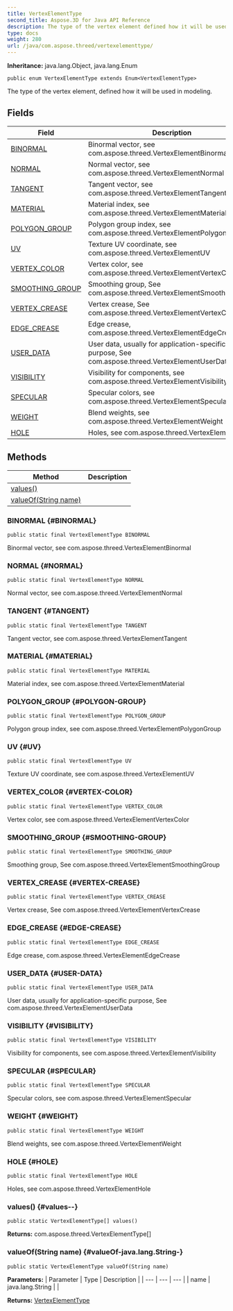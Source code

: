```yaml
---
title: VertexElementType
second_title: Aspose.3D for Java API Reference
description: The type of the vertex element defined how it will be used in modeling.
type: docs
weight: 280
url: /java/com.aspose.threed/vertexelementtype/
---
```


**Inheritance:**
java.lang.Object, java.lang.Enum
```
public enum VertexElementType extends Enum<VertexElementType>
```

The type of the vertex element, defined how it will be used in modeling.
## Fields

| Field | Description |
| --- | --- |
| [BINORMAL](#BINORMAL) | Binormal vector, see com.aspose.threed.VertexElementBinormal |
| [NORMAL](#NORMAL) | Normal vector, see com.aspose.threed.VertexElementNormal |
| [TANGENT](#TANGENT) | Tangent vector, see com.aspose.threed.VertexElementTangent |
| [MATERIAL](#MATERIAL) | Material index, see com.aspose.threed.VertexElementMaterial |
| [POLYGON_GROUP](#POLYGON-GROUP) | Polygon group index, see com.aspose.threed.VertexElementPolygonGroup |
| [UV](#UV) | Texture UV coordinate, see com.aspose.threed.VertexElementUV |
| [VERTEX_COLOR](#VERTEX-COLOR) | Vertex color, see com.aspose.threed.VertexElementVertexColor |
| [SMOOTHING_GROUP](#SMOOTHING-GROUP) | Smoothing group, See com.aspose.threed.VertexElementSmoothingGroup |
| [VERTEX_CREASE](#VERTEX-CREASE) | Vertex crease, See com.aspose.threed.VertexElementVertexCrease |
| [EDGE_CREASE](#EDGE-CREASE) | Edge crease, com.aspose.threed.VertexElementEdgeCrease |
| [USER_DATA](#USER-DATA) | User data, usually for application-specific purpose, See com.aspose.threed.VertexElementUserData |
| [VISIBILITY](#VISIBILITY) | Visibility for components, see com.aspose.threed.VertexElementVisibility |
| [SPECULAR](#SPECULAR) | Specular colors, see com.aspose.threed.VertexElementSpecular |
| [WEIGHT](#WEIGHT) | Blend weights, see com.aspose.threed.VertexElementWeight |
| [HOLE](#HOLE) | Holes, see com.aspose.threed.VertexElementHole |
## Methods

| Method | Description |
| --- | --- |
| [values()](#values--) |  |
| [valueOf(String name)](#valueOf-java.lang.String-) |  |
### BINORMAL {#BINORMAL}
```
public static final VertexElementType BINORMAL
```


Binormal vector, see com.aspose.threed.VertexElementBinormal

### NORMAL {#NORMAL}
```
public static final VertexElementType NORMAL
```


Normal vector, see com.aspose.threed.VertexElementNormal

### TANGENT {#TANGENT}
```
public static final VertexElementType TANGENT
```


Tangent vector, see com.aspose.threed.VertexElementTangent

### MATERIAL {#MATERIAL}
```
public static final VertexElementType MATERIAL
```


Material index, see com.aspose.threed.VertexElementMaterial

### POLYGON_GROUP {#POLYGON-GROUP}
```
public static final VertexElementType POLYGON_GROUP
```


Polygon group index, see com.aspose.threed.VertexElementPolygonGroup

### UV {#UV}
```
public static final VertexElementType UV
```


Texture UV coordinate, see com.aspose.threed.VertexElementUV

### VERTEX_COLOR {#VERTEX-COLOR}
```
public static final VertexElementType VERTEX_COLOR
```


Vertex color, see com.aspose.threed.VertexElementVertexColor

### SMOOTHING_GROUP {#SMOOTHING-GROUP}
```
public static final VertexElementType SMOOTHING_GROUP
```


Smoothing group, See com.aspose.threed.VertexElementSmoothingGroup

### VERTEX_CREASE {#VERTEX-CREASE}
```
public static final VertexElementType VERTEX_CREASE
```


Vertex crease, See com.aspose.threed.VertexElementVertexCrease

### EDGE_CREASE {#EDGE-CREASE}
```
public static final VertexElementType EDGE_CREASE
```


Edge crease, com.aspose.threed.VertexElementEdgeCrease

### USER_DATA {#USER-DATA}
```
public static final VertexElementType USER_DATA
```


User data, usually for application-specific purpose, See com.aspose.threed.VertexElementUserData

### VISIBILITY {#VISIBILITY}
```
public static final VertexElementType VISIBILITY
```


Visibility for components, see com.aspose.threed.VertexElementVisibility

### SPECULAR {#SPECULAR}
```
public static final VertexElementType SPECULAR
```


Specular colors, see com.aspose.threed.VertexElementSpecular

### WEIGHT {#WEIGHT}
```
public static final VertexElementType WEIGHT
```


Blend weights, see com.aspose.threed.VertexElementWeight

### HOLE {#HOLE}
```
public static final VertexElementType HOLE
```


Holes, see com.aspose.threed.VertexElementHole

### values() {#values--}
```
public static VertexElementType[] values()
```




**Returns:**
com.aspose.threed.VertexElementType[]
### valueOf(String name) {#valueOf-java.lang.String-}
```
public static VertexElementType valueOf(String name)
```




**Parameters:**
| Parameter | Type | Description |
| --- | --- | --- |
| name | java.lang.String |  |

**Returns:**
[VertexElementType](../../com.aspose.threed/vertexelementtype)
